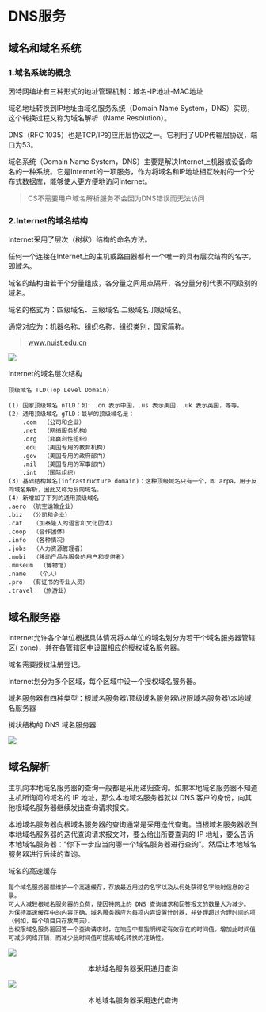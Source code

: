 # DNS服务

## 域名和域名系统

### 1.域名系统的概念

因特网编址有三种形式的地址管理机制：域名-IP地址-MAC地址

域名地址转换到IP地址由域名服务系统（Domain Name System，DNS）实现，这个转换过程又称为域名解析（Name Resolution）。

DNS（RFC 1035）也是TCP/IP的应用层协议之一。它利用了UDP传输层协议，端口为53。

域名系统（Domain Name System，DNS）主要是解决Internet上机器或设备命名的一种系统。它是Internet的一项服务，作为将域名和IP地址相互映射的一个分布式数据库，能够使人更方便地访问Internet。

> CS不需要用户域名解析服务不会因为DNS错误而无法访问

### 2.Internet的域名结构

Internet采用了层次（树状）结构的命名方法。

任何一个连接在Internet上的主机或路由器都有一个唯一的具有层次结构的名字，即域名。

域名的结构由若干个分量组成，各分量之间用点隔开，各分量分别代表不同级别的域名。

域名的格式为：四级域名．三级域名.二级域名.顶级域名。

通常对应为：机器名称．组织名称．组织类别．国家简称。

> www.nuist.edu.cn

![](https://cdn.jsdelivr.net/gh/ZanderZhao/img20/file/20191217084330.png)

Internet的域名层次结构

```
顶级域名 TLD(Top Level Domain)

(1) 国家顶级域名 nTLD：如: .cn 表示中国，.us 表示美国，.uk 表示英国，等等。
(2) 通用顶级域名 gTLD：最早的顶级域名是：
    .com  （公司和企业）
    .net  （网络服务机构）
    .org  （非赢利性组织）
    .edu  （美国专用的教育机构）
    .gov  （美国专用的政府部门）
    .mil  （美国专用的军事部门）
    .int  （国际组织）
(3) 基础结构域名(infrastructure domain)：这种顶级域名只有一个，即 arpa，用于反向域名解析，因此又称为反向域名。 
(4) 新增加了下列的通用顶级域名 
.aero （航空运输企业）
.biz  （公司和企业）
.cat   （加泰隆人的语言和文化团体）
.coop  （合作团体）
.info  （各种情况）
.jobs  （人力资源管理者）
.mobi  （移动产品与服务的用户和提供者）
.museum  （博物馆）
.name   （个人）
.pro  （有证书的专业人员）
.travel  （旅游业） 

```





## 域名服务器

Internet允许各个单位根据具体情况将本单位的域名划分为若干个域名服务器管辖区( zone)，并在各管辖区中设置相应的授权域名服务器。

域名需要授权注册登记。

Internet划分为多个区域，每个区域中设一个授权域名服务器。

域名服务器有四种类型：根域名服务器\顶级域名服务器\权限域名服务器\本地域名服务器

树状结构的 DNS 域名服务器 

![](https://cdn.jsdelivr.net/gh/ZanderZhao/img20/file/20191217090233.png)







## 域名解析



主机向本地域名服务器的查询一般都是采用递归查询。如果本地域名服务器不知道主机所询问的域名的 IP 地址，那么本地域名服务器就以 DNS 客户的身份，向其他根域名服务器继续发出查询请求报文。

本地域名服务器向根域名服务器的查询通常是采用迭代查询。当根域名服务器收到本地域名服务器的迭代查询请求报文时，要么给出所要查询的 IP 地址，要么告诉本地域名服务器：“你下一步应当向哪一个域名服务器进行查询”。然后让本地域名服务器进行后续的查询。





域名的高速缓存 

```
每个域名服务器都维护一个高速缓存，存放最近用过的名字以及从何处获得名字映射信息的记录。
可大大减轻根域名服务器的负荷，使因特网上的 DNS 查询请求和回答报文的数量大为减少。 
为保持高速缓存中的内容正确，域名服务器应为每项内容设置计时器，并处理超过合理时间的项（例如，每个项目只存放两天）。
当权限域名服务器回答一个查询请求时，在响应中都指明绑定有效存在的时间值。增加此时间值可减少网络开销，而减少此时间值可提高域名转换的准确性。 

```







![](https://cdn.jsdelivr.net/gh/ZanderZhao/img20/file/20191223190943.png)



<center>本地域名服务器采用递归查询</center>

![](https://cdn.jsdelivr.net/gh/ZanderZhao/img20/file/20191223191024.png)

<center>本地域名服务器采用迭代查询 </center>













